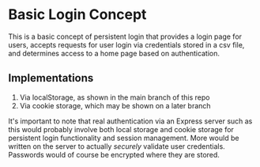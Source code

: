 # Basic Login Concept 

This is a basic concept of persistent login that provides a login page for users, accepts requests for user login via credentials stored in a csv file, and determines access to a home page based on authentication.

## Implementations

1. Via localStorage, as shown in the main branch of this repo
2. Via cookie storage, which may be shown on a later branch

It's important to note that real authentication via an Express server such as this would probably involve both local storage and cookie storage for persistent login functionality and session management. More would be written on the server to actually _securely_ validate user credentials. Passwords would of course be encrypted where they are stored.
